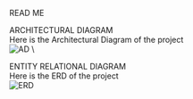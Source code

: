 READ ME

ARCHITECTURAL DIAGRAM \
Here is the Architectural Diagram of the project \
![AD](https://drive.google.com/file/d/1XGspZAvzgr85zeWlVwMPZ_IifnPMQ00q/view?usp=sharing) \


ENTITY RELATIONAL DIAGRAM \
Here is the ERD of the project \
![ERD](https://drive.google.com/file/d/1vB_qyZsJzh2V1uNPfX04rFTKxBjTZyWP/view?usp=sharing) 
